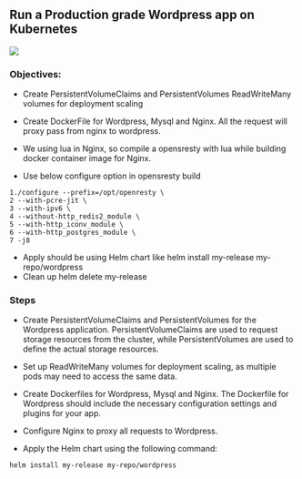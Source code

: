 ##  Run a Production grade Wordpress app on Kubernetes ##
![](https://img.shields.io/badge/-Task--1-brightgreen)

### Objectives:


- Create PersistentVolumeClaims and PersistentVolumes
ReadWriteMany volumes for deployment scaling


- Create DockerFile for Wordpress, Mysql and Nginx. All the request will proxy pass from nginx to wordpress.
- We using lua in Nginx, so compile a opensresty with lua while building docker container image for Nginx.
- Use below configure option in opensresty build

```
1./configure --prefix=/opt/openresty \
2 --with-pcre-jit \
3 --with-ipv6 \
4 --without-http_redis2_module \
5 --with-http_iconv_module \
6 --with-http_postgres_module \
7 -j8
```
- Apply should be using Helm chart like helm install my-release my-repo/wordpress
- Clean up helm delete my-release



### Steps ###
- Create PersistentVolumeClaims and PersistentVolumes for the Wordpress application. PersistentVolumeClaims are used to request storage resources from the cluster, while PersistentVolumes are used to define the actual storage resources.

- Set up ReadWriteMany volumes for deployment scaling, as multiple pods may need to access the same data.

- Create Dockerfiles for Wordpress, Mysql and Nginx. The Dockerfile for Wordpress should include the necessary configuration settings and plugins for your app.

- Configure Nginx to proxy all requests to Wordpress.

- Apply the Helm chart using the following command:

```
helm install my-release my-repo/wordpress
 ```
